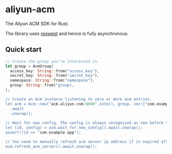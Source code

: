 # aliyun-acm

The Aliyun ACM SDK for Rust.

The library uses [reqwest](https://github.com/seanmonstar/reqwest) and hence is fully asynchronous.

## Quick start

```rust
// Create the group you're interested in.
let group = AcmGroup{
  access_key: String::from("access_key"),
  secret_key: String::from("secret_key"),
  namespace: String::from("namespace"),
  group: String::from("group),
};

// Create an Acm instance listening to zero or more acm entries.
let acm = Acm::new("acm.aliyun.com:8080".into(), group, vec!["com.example.app".into()])
  .await
  .unwrap();
  
// Wait for new config. The config is always recognized as new before the first successful wait.
let (id, config) = acm.wait_for_new_config().await.unwrap();
assert!(id == "com.example.app");

// You need to manually refresh acm server ip address if it expired after instance creation.
acm.refresh_acm_server().await.unwrap();
```
